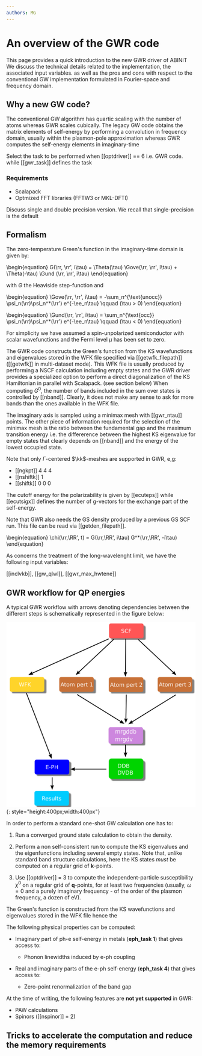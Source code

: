 ```yaml
---
authors: MG
---
```


# An overview of the GWR code

This page provides a quick introduction to the new GWR driver of ABINIT
We discuss the technical details related to the implementation, the associated input variables.
as well as the pros and cons with respect to the conventional GW implementation formulated
in Fourier-space and frequency domain.

## Why a new GW code?

The conventional GW algorithm has quartic scaling with the number of atoms whereas GWR scales cubically.
The legacy GW code obtains the matrix elements of self-energy by performing a convolution in frequency domain, 
usually within the plasmon-pole approximation whereas GWR computes the self-energy elements in 
imaginary-time 

Select the task to be performed when [[optdriver]] == 6 i.e. GWR code.
while [[gwr_task]] defines the task

### Requirements

* Scalapack
* Optmized FFT libraries (FFTW3 or MKL-DFTI)

Discuss single and double precision version. 
We recall that single-precision is the default

## Formalism

The zero-temperature Green's function in the imaginary-time domain is given by:

\begin{equation}
G(\rr, \rr', i\tau) = 
\Theta(\tau) \Gove(\rr, \rr', i\tau) +
\Theta(-\tau) \Gund (\rr, \rr', i\tau) 
\end{equation}

with $\Theta$ the Heaviside step-function and 

\begin{equation}
\Gove(\rr, \rr', i\tau) =
-\sum_n^{\text{unocc}} \psi_n(\rr)\psi_n^*(\rr') e^{-\ee_n\tau}
\qquad (\tau > 0)
\end{equation}

\begin{equation}
\Gund(\rr, \rr', i\tau) = 
\sum_n^{\text{occ}} \psi_n(\rr)\psi_n^*(\rr') e^{-\ee_n\tau}
\qquad (\tau < 0)
\end{equation}

For simplicity we have assumed a spin-unpolarized semiconductor with scalar wavefunctions
and the Fermi level $\mu$ has been set to zero.

The GWR code constructs the Green's function from the KS wavefunctions and eigenvalues stored 
in the WFK file specified via [[getwfk_filepath]] ([[getwfk]] in multi-dataset mode).
This WFK file is usually produced by performing a NSCF calculation including empty states and the GWR driver
provides a specialized option to perform a direct diagonalization of the KS Hamiltonian in parallel with Scalapack.
(see section below)
When computing $G^0$, the number of bands included in the sum over states is controlled by [[nband]].
Clearly, it does not make any sense to ask for more bands than the ones available in the WFK file. 

The imaginary axis is sampled using a minimax mesh with [[gwr_ntau]] points.
The other piece of information required for the selection of the minimax mesh 
is the ratio between the fundamental gap and the maximum transition energy i.e. 
the differerence between the highest KS eigenvalue for empty states that clearly depends 
on [[nband]] and the energy of the lowest occupied state.

Note that only $\Gamma$-centered $\kk$-meshes are supported in GWR, e,g:

* [[ngkpt]] 4 4 4
* [[nshiftk]] 1 
* [[shiftk]] 0 0 0 

The cutoff energy for the polarizability is given by [[ecuteps]]
while [[ecutsigx]] defines the number of g-vectors for the exchange part of the self-energy.

Note that GWR also needs the GS density produced by a previous GS SCF run.
This file can be read via [[getden_filepath]].


\begin{equation}
\chi(\rr,\RR', t) = G(\rr,\RR', i\tau) G^*(\rr,\RR', -i\tau)
\end{equation}

As concerns the treatment of the long-wavelenght limit, we have the following input variables:

[[inclvkb]], [[gw_qlwl]], [[gwr_max_hwtene]]


## GWR workflow for QP energies

A typical GWR workflow with arrows denoting dependencies between the different steps
is schematically represented in the figure below:

![](eph_intro_assets/eph_workflow.png){: style="height:400px;width:400px"}

In order to perform a standard one-shot GW calculation one has to:

  1. Run a converged ground state calculation to obtain the density.

  2. Perform a non self-consistent run to compute the KS eigenvalues and the eigenfunctions
     including several empty states. Note that, unlike standard band structure calculations,
     here the KS states *must* be computed on a regular grid of **k**-points.

  3. Use [[optdriver]] = 3 to compute the independent-particle susceptibility $\chi^0$ on a regular grid of
     **q**-points, for at least two frequencies (usually, $\omega=0$ and a purely imaginary
     frequency - of the order of the plasmon frequency, a dozen of eV).

The Green's function is constructed from the KS wavefunctions and eigenvalues stored in the WFK file
hence the 

The following physical properties can be computed:

* Imaginary part of ph-e self-energy in metals (**eph_task 1**) that gives access to:

    * Phonon linewidths induced by e-ph coupling

* Real and imaginary parts of the e-ph self-energy (**eph_task 4**) that gives access to:

    * Zero-point renormalization of the band gap

At the time of writing, the following features are **not yet supported** in GWR:

* PAW calculations
* Spinors ([[nspinor]] = 2)


## Tricks to accelerate the computation and reduce the memory requirements
